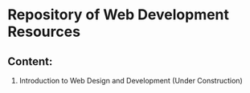 
# Repository of Web Development Resources

## Content:
1. Introduction to Web Design and Development (Under Construction)